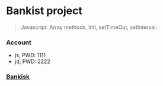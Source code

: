 # Bankist project

> Javascript: Array methods, Intl, setTimeOut, setInterval.

### Account

- js, PWD: 1111
- jd, PWD: 2222

### [Bankisk](https://bankist4website.netlify.app/)
